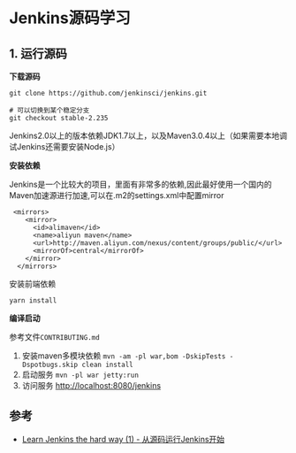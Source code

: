 # Jenkins源码学习

## 1. 运行源码

**下载源码**

```shell
git clone https://github.com/jenkinsci/jenkins.git

# 可以切换到某个稳定分支 
git checkout stable-2.235
```

Jenkins2.0以上的版本依赖JDK1.7以上，以及Maven3.0.4以上（如果需要本地调试Jenkins还需要安装Node.js）

**安装依赖**

Jenkins是一个比较大的项目，里面有非常多的依赖,因此最好使用一个国内的Maven加速源进行加速,可以在.m2的settings.xml中配置mirror

```
 <mirrors>
    <mirror>
      <id>alimaven</id>
      <name>aliyun maven</name>
      <url>http://maven.aliyun.com/nexus/content/groups/public/</url>
      <mirrorOf>central</mirrorOf>        
    </mirror>
  </mirrors>
```

安装前端依赖

```shell
yarn install
```

**编译启动**

参考文件`CONTRIBUTING.md`

1. 安装maven多模块依赖 `mvn -am -pl war,bom -DskipTests -Dspotbugs.skip clean install`
2. 启动服务 `mvn -pl war jetty:run`
3. 访问服务 [http://localhost:8080/jenkins](http://localhost:8080/jenkins)





## 参考

- [Learn Jenkins the hard way (1) - 从源码运行Jenkins开始](https://developer.aliyun.com/article/70440?spm=a2c6h.14164896.0.0.199a1859TSsIYV)

